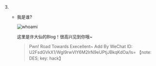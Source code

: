 3. - 我是谁? 
   
     ![whoami](../../../../img/woami.jpg)
   
     这里是许大仙的Blog！很高兴见到你哦~
   
     > Pwn! Road Towards Execellent~
     > Add By WeChat ID: U2FsdGVkX1/Wgl9rwVIY6M2lrN9eUPtjJBkqKdOa/Is=
     > 【note: DES; key: hack】
   
